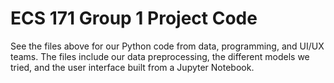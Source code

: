 # ECS 171 Group 1 Project Code

See the files above for our Python code from data, programming, and UI/UX teams. The files include our data preprocessing, the different models we tried, and the user interface built from a Jupyter Notebook.
